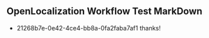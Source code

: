 ## OpenLocalization Workflow Test MarkDown
* 21268b7e-0e42-4ce4-bb8a-0fa2faba7af1 thanks!

<!--HONumber=Aug16_HO5-->


